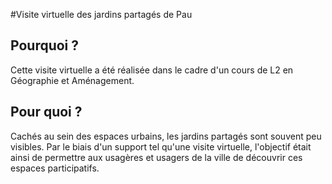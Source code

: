 #Visite virtuelle des jardins partagés de Pau

## Pourquoi ?
Cette visite virtuelle a été réalisée dans le cadre d'un cours de L2 en Géographie et Aménagement.

## Pour quoi ?
Cachés au sein des espaces urbains, les jardins partagés sont souvent peu visibles. 
Par le biais d'un support tel qu'une visite virtuelle, l'objectif était ainsi de permettre aux usagères et usagers de la ville de découvrir ces espaces participatifs.
